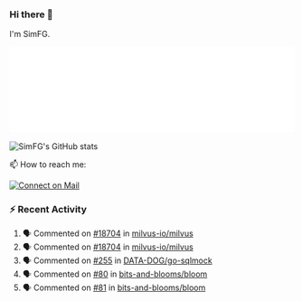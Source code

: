 ### Hi there 👋

I'm SimFG.

![Metrics](/metrics.plugin.followup.user.svg)

![SimFG's GitHub stats](https://github-readme-stats.vercel.app/api?username=SimFG&show_icons=true&theme=radical&count_private=true)

📫 How to reach me:

[![Connect on Mail](https://img.shields.io/badge/Ask%20me-anything-1abc9c.svg)](mailto:1142838399@qq.com)

### :zap: Recent Activity

<!--START_SECTION:activity-->
1. 🗣 Commented on [#18704](https://github.com/milvus-io/milvus/issues/18704) in [milvus-io/milvus](https://github.com/milvus-io/milvus)
2. 🗣 Commented on [#18704](https://github.com/milvus-io/milvus/issues/18704) in [milvus-io/milvus](https://github.com/milvus-io/milvus)
3. 🗣 Commented on [#255](https://github.com/DATA-DOG/go-sqlmock/issues/255) in [DATA-DOG/go-sqlmock](https://github.com/DATA-DOG/go-sqlmock)
4. 🗣 Commented on [#80](https://github.com/bits-and-blooms/bloom/issues/80) in [bits-and-blooms/bloom](https://github.com/bits-and-blooms/bloom)
5. 🗣 Commented on [#81](https://github.com/bits-and-blooms/bloom/issues/81) in [bits-and-blooms/bloom](https://github.com/bits-and-blooms/bloom)
<!--END_SECTION:activity-->

